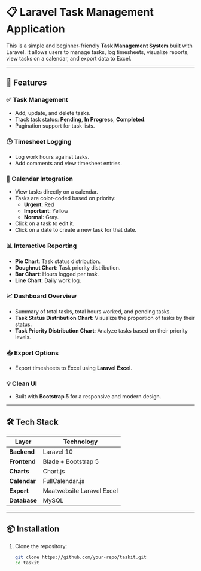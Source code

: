 # 📋 Laravel Task Management Application

This is a simple and beginner-friendly **Task Management System** built with Laravel. It allows users to manage tasks, log timesheets, visualize reports, view tasks on a calendar, and export data to Excel.

---

## 🚀 Features

### ✅ Task Management
- Add, update, and delete tasks.
- Track task status: **Pending**, **In Progress**, **Completed**.
- Pagination support for task lists.

### 🕒 Timesheet Logging
- Log work hours against tasks.
- Add comments and view timesheet entries.

### 📅 Calendar Integration
- View tasks directly on a calendar.
- Tasks are color-coded based on priority:
  - **Urgent**: Red
  - **Important**: Yellow
  - **Normal**: Gray.
- Click on a task to edit it.
- Click on a date to create a new task for that date.

### 📊 Interactive Reporting
- **Pie Chart**: Task status distribution.
- **Doughnut Chart**: Task priority distribution.
- **Bar Chart**: Hours logged per task.
- **Line Chart**: Daily work log.

### 📈 Dashboard Overview
- Summary of total tasks, total hours worked, and pending tasks.
- **Task Status Distribution Chart**: Visualize the proportion of tasks by their status.
- **Task Priority Distribution Chart**: Analyze tasks based on their priority levels.

### 📥 Export Options
- Export timesheets to Excel using **Laravel Excel**.

### 💡 Clean UI
- Built with **Bootstrap 5** for a responsive and modern design.

---

## 🛠️ Tech Stack

| Layer       | Technology                |
|-------------|---------------------------|
| **Backend** | Laravel 10                |
| **Frontend**| Blade + Bootstrap 5       |
| **Charts**  | Chart.js                  |
| **Calendar**| FullCalendar.js           |
| **Export**  | Maatwebsite Laravel Excel |
| **Database**| MySQL                     |

---

## 📦 Installation

1. Clone the repository:
   ```sh
   git clone https://github.com/your-repo/taskit.git
   cd taskit
